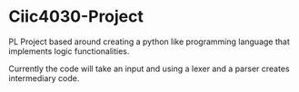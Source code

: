 # Ciic4030-Project
PL Project based around creating a python like programming language that implements logic functionalities.

Currently the code will take an input and using a lexer and a parser creates intermediary code. 
